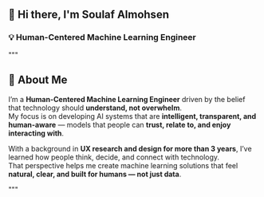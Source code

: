 ## 👋 Hi there, I'm Soulaf Almohsen

### 💡 Human-Centered Machine Learning Engineer

"""
## 🤖 About Me

I’m a **Human-Centered Machine Learning Engineer** driven by the belief that technology should **understand, not overwhelm**.  
My focus is on developing AI systems that are **intelligent, transparent, and human-aware** — models that people can **trust, relate to, and enjoy interacting with**.  

With a background in **UX research and design for more than 3 years**, I’ve learned how people think, decide, and connect with technology.  
That perspective helps me create machine learning solutions that feel **natural, clear, and built for humans — not just data**.

"""


